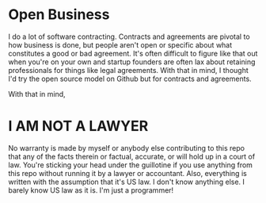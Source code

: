 # Open Business

I do a lot of software contracting. Contracts and agreements are pivotal to how business is done, but people aren't open or specific about what constitutes a good or bad agreement. It's often difficult to figure like that out when you're on your own and startup founders are often lax about retaining professionals for things like legal agreements. With that in mind, I thought I'd try the open source model on Github but for contracts and agreements.

With that in mind,

# I AM NOT A LAWYER

No warranty is made by myself or anybody else contributing to this repo that any of the facts therein or factual, accurate, or will hold up in a court of law. You're sticking your head under the guillotine if you use anything from this repo without running it by a lawyer or accountant. Also, everything is written with the assumption that it's US law. I don't know anything else. I barely know US law as it is. I'm just a programmer!
